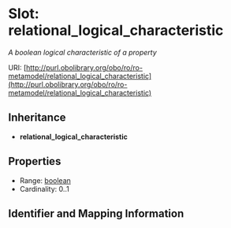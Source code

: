 # Slot: relational_logical_characteristic
_A boolean logical characteristic of a property_


URI: [http://purl.obolibrary.org/obo/ro/ro-metamodel/relational_logical_characteristic](http://purl.obolibrary.org/obo/ro/ro-metamodel/relational_logical_characteristic)




## Inheritance

* **relational_logical_characteristic**



## Properties

 * Range: [boolean](boolean.md)
 * Cardinality: 0..1



## Identifier and Mapping Information







